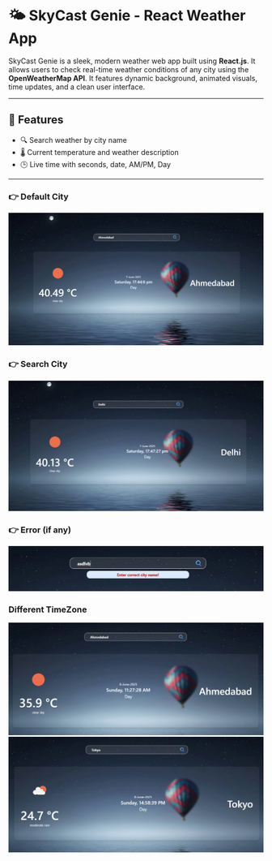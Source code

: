 # 🌤️ SkyCast Genie - React Weather App

SkyCast Genie is a sleek, modern weather web app built using **React.js**. It allows users to check real-time weather conditions of any city using the **OpenWeatherMap API**. It features dynamic background, animated visuals, time updates, and a clean user interface.

---

## 🚀 Features

- 🔍 Search weather by city name
- 🌡️ Current temperature and weather description
- 🕒 Live time with seconds, date, AM/PM, Day

---

### 👉 Default City

![Default City](image.png)

### 👉 Search City

![City Search](image-1.png)

### 👉 Error (if any)

![Error](image-2.png)

### Different TimeZone

![Timezone 1](image-3.png)
![Timezone 2](image-4.png)
